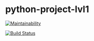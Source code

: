 # python-project-lvl1

[![Maintainability](https://api.codeclimate.com/v1/badges/a99a88d28ad37a79dbf6/maintainability)](https://codeclimate.com/github/codeclimate/codeclimate/maintainability)

[![Build Status](https://travis-ci.org/szharas/python-project-lvl1.svg?branch=master)](https://travis-ci.org/szharas/python-project-lvl1)

<link rel="alternate" type="application/x-asciicast" href="https://asciinema.org/a/SnvtirZsVkA4SUySlAlToKn7a">
